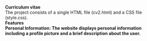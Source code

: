 <b>Curriculum vitae</b><br>
The project consists of a single HTML file (cv2.html) and a CSS file (style.css).
<br>
<b>Features<b><br>
Personal Information: The website displays personal information including a profile picture and a brief description about the user.


